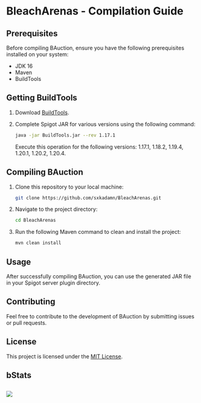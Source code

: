 # BleachArenas - Compilation Guide

## Prerequisites
Before compiling BAuction, ensure you have the following prerequisites installed on your system:
- JDK 16
- Maven
- BuildTools

## Getting BuildTools
1. Download [BuildTools](https://www.spigotmc.org/wiki/buildtools/).

2. Complete Spigot JAR for various versions using the following command:
   ```bash
   java -jar BuildTools.jar --rev 1.17.1
   ```
   Execute this operation for the following versions: 1.17.1, 1.18.2, 1.19.4, 1.20.1, 1.20.2, 1.20.4.

## Compiling BAuction
1. Clone this repository to your local machine:
   ```bash
   git clone https://github.com/sxkadamn/BleachArenas.git
   ```

2. Navigate to the project directory:
   ```bash
   cd BleachArenas
   ```

3. Run the following Maven command to clean and install the project:
   ```bash
   mvn clean install
   ```

## Usage
After successfully compiling BAuction, you can use the generated JAR file in your Spigot server plugin directory.

## Contributing
Feel free to contribute to the development of BAuction by submitting issues or pull requests.

## License
This project is licensed under the [MIT License](LICENSE).

## bStats
[![](https://bstats.org/signatures/bukkit/BleachArenas.svg)](https://bstats.org/plugin/bukkit/BleachArenas)
---
